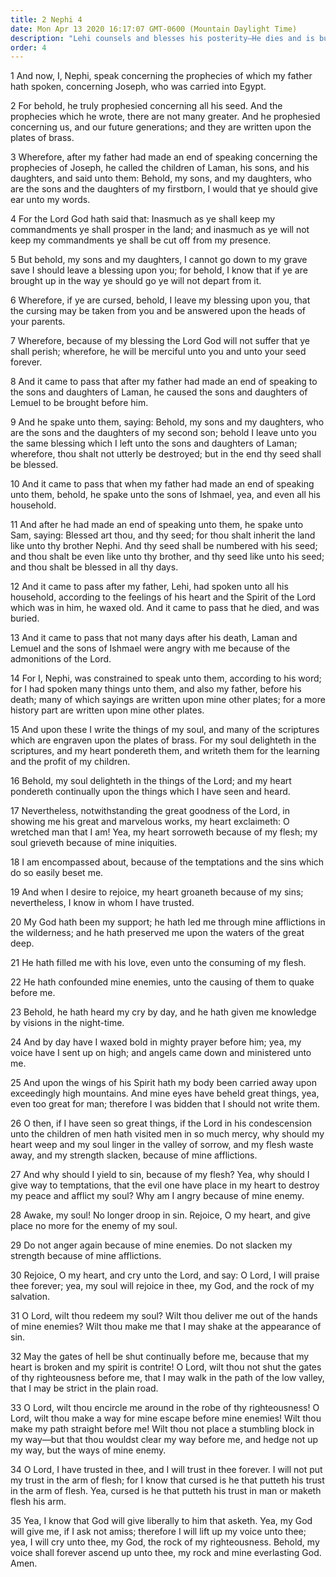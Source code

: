 ```yaml
---
title: 2 Nephi 4
date: Mon Apr 13 2020 16:17:07 GMT-0600 (Mountain Daylight Time)
description: "Lehi counsels and blesses his posterity—He dies and is buried—Nephi glories in the goodness of God—Nephi puts his trust in the Lord forever. About 588–570 B.C."
order: 4
---
```


1 And now, I, Nephi, speak concerning the prophecies of which my father hath spoken, concerning Joseph, who was carried into Egypt.

2 For behold, he truly prophesied concerning all his seed. And the prophecies which he wrote, there are not many greater. And he prophesied concerning us, and our future generations; and they are written upon the plates of brass.

3 Wherefore, after my father had made an end of speaking concerning the prophecies of Joseph, he called the children of Laman, his sons, and his daughters, and said unto them: Behold, my sons, and my daughters, who are the sons and the daughters of my firstborn, I would that ye should give ear unto my words.

4 For the Lord God hath said that: Inasmuch as ye shall keep my commandments ye shall prosper in the land; and inasmuch as ye will not keep my commandments ye shall be cut off from my presence.

5 But behold, my sons and my daughters, I cannot go down to my grave save I should leave a blessing upon you; for behold, I know that if ye are brought up in the way ye should go ye will not depart from it.

6 Wherefore, if ye are cursed, behold, I leave my blessing upon you, that the cursing may be taken from you and be answered upon the heads of your parents.

7 Wherefore, because of my blessing the Lord God will not suffer that ye shall perish; wherefore, he will be merciful unto you and unto your seed forever.

8 And it came to pass that after my father had made an end of speaking to the sons and daughters of Laman, he caused the sons and daughters of Lemuel to be brought before him.

9 And he spake unto them, saying: Behold, my sons and my daughters, who are the sons and the daughters of my second son; behold I leave unto you the same blessing which I left unto the sons and daughters of Laman; wherefore, thou shalt not utterly be destroyed; but in the end thy seed shall be blessed.

10 And it came to pass that when my father had made an end of speaking unto them, behold, he spake unto the sons of Ishmael, yea, and even all his household.

11 And after he had made an end of speaking unto them, he spake unto Sam, saying: Blessed art thou, and thy seed; for thou shalt inherit the land like unto thy brother Nephi. And thy seed shall be numbered with his seed; and thou shalt be even like unto thy brother, and thy seed like unto his seed; and thou shalt be blessed in all thy days.

12 And it came to pass after my father, Lehi, had spoken unto all his household, according to the feelings of his heart and the Spirit of the Lord which was in him, he waxed old. And it came to pass that he died, and was buried.

13 And it came to pass that not many days after his death, Laman and Lemuel and the sons of Ishmael were angry with me because of the admonitions of the Lord.

14 For I, Nephi, was constrained to speak unto them, according to his word; for I had spoken many things unto them, and also my father, before his death; many of which sayings are written upon mine other plates; for a more history part are written upon mine other plates.

15 And upon these I write the things of my soul, and many of the scriptures which are engraven upon the plates of brass. For my soul delighteth in the scriptures, and my heart pondereth them, and writeth them for the learning and the profit of my children.

16 Behold, my soul delighteth in the things of the Lord; and my heart pondereth continually upon the things which I have seen and heard.

17 Nevertheless, notwithstanding the great goodness of the Lord, in showing me his great and marvelous works, my heart exclaimeth: O wretched man that I am! Yea, my heart sorroweth because of my flesh; my soul grieveth because of mine iniquities.

18 I am encompassed about, because of the temptations and the sins which do so easily beset me.

19 And when I desire to rejoice, my heart groaneth because of my sins; nevertheless, I know in whom I have trusted.

20 My God hath been my support; he hath led me through mine afflictions in the wilderness; and he hath preserved me upon the waters of the great deep.

21 He hath filled me with his love, even unto the consuming of my flesh.

22 He hath confounded mine enemies, unto the causing of them to quake before me.

23 Behold, he hath heard my cry by day, and he hath given me knowledge by visions in the night-time.

24 And by day have I waxed bold in mighty prayer before him; yea, my voice have I sent up on high; and angels came down and ministered unto me.

25 And upon the wings of his Spirit hath my body been carried away upon exceedingly high mountains. And mine eyes have beheld great things, yea, even too great for man; therefore I was bidden that I should not write them.

26 O then, if I have seen so great things, if the Lord in his condescension unto the children of men hath visited men in so much mercy, why should my heart weep and my soul linger in the valley of sorrow, and my flesh waste away, and my strength slacken, because of mine afflictions.

27 And why should I yield to sin, because of my flesh? Yea, why should I give way to temptations, that the evil one have place in my heart to destroy my peace and afflict my soul? Why am I angry because of mine enemy.

28 Awake, my soul! No longer droop in sin. Rejoice, O my heart, and give place no more for the enemy of my soul.

29 Do not anger again because of mine enemies. Do not slacken my strength because of mine afflictions.

30 Rejoice, O my heart, and cry unto the Lord, and say: O Lord, I will praise thee forever; yea, my soul will rejoice in thee, my God, and the rock of my salvation.

31 O Lord, wilt thou redeem my soul? Wilt thou deliver me out of the hands of mine enemies? Wilt thou make me that I may shake at the appearance of sin.

32 May the gates of hell be shut continually before me, because that my heart is broken and my spirit is contrite! O Lord, wilt thou not shut the gates of thy righteousness before me, that I may walk in the path of the low valley, that I may be strict in the plain road.

33 O Lord, wilt thou encircle me around in the robe of thy righteousness! O Lord, wilt thou make a way for mine escape before mine enemies! Wilt thou make my path straight before me! Wilt thou not place a stumbling block in my way—but that thou wouldst clear my way before me, and hedge not up my way, but the ways of mine enemy.

34 O Lord, I have trusted in thee, and I will trust in thee forever. I will not put my trust in the arm of flesh; for I know that cursed is he that putteth his trust in the arm of flesh. Yea, cursed is he that putteth his trust in man or maketh flesh his arm.

35 Yea, I know that God will give liberally to him that asketh. Yea, my God will give me, if I ask not amiss; therefore I will lift up my voice unto thee; yea, I will cry unto thee, my God, the rock of my righteousness. Behold, my voice shall forever ascend up unto thee, my rock and mine everlasting God. Amen.
